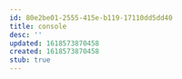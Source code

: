 ```yaml
---
id: 80e2be01-2555-415e-b119-17110dd5dd40
title: console
desc: ''
updated: 1618573870458
created: 1618573870458
stub: true
---
```


